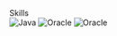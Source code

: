 <span>Skills</span><br>
<img alt="Java" src ="https://img.shields.io/badge/Java-007396.svg?&style=for-the-badge&logo=Java&logoColor=white"/>
<img alt="Oracle" src ="https://img.shields.io/badge/Java-007396.svg?&style=for-the-badge&logo=Java&logoColor=white"/>
![Oracle](https://img.shields.io/badge/Oracle-F80000?style=for-the-badge&logo=oracle&logoColor=white)
